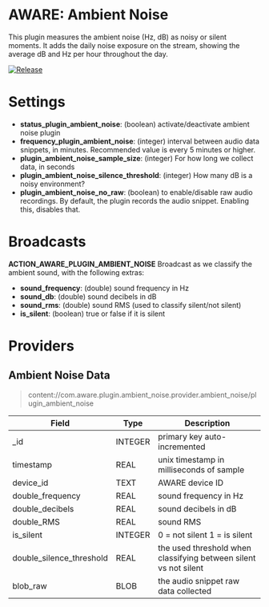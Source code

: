 AWARE: Ambient Noise
====================

This plugin measures the ambient noise (Hz, dB) as noisy or silent moments. It adds the daily noise exposure on the stream, showing the average dB and Hz per hour throughout the day.

[![Release](https://jitpack.io/v/denzilferreira/com.aware.plugin.ambient_noise.svg)](https://jitpack.io/#denzilferreira/com.aware.plugin.ambient_noise)

# Settings
- **status_plugin_ambient_noise**: (boolean) activate/deactivate ambient noise plugin
- **frequency_plugin_ambient_noise**: (integer) interval between audio data snippets, in minutes. Recommended value is every 5 minutes or higher.
- **plugin_ambient_noise_sample_size**: (integer) For how long we collect data, in seconds
- **plugin_ambient_noise_silence_threshold**: (integer) How many dB is a noisy environment?
- **plugin_ambient_noise_no_raw**: (boolean) to enable/disable raw audio recordings. By default, the plugin records the audio snippet. Enabling this, disables that.

# Broadcasts
**ACTION_AWARE_PLUGIN_AMBIENT_NOISE**
Broadcast as we classify the ambient sound, with the following extras:
- **sound_frequency**: (double) sound frequency in Hz
- **sound_db**: (double) sound decibels in dB
- **sound_rms**: (double) sound RMS (used to classify silent/not silent)
- **is_silent**: (boolean) true or false if it is silent
    
# Providers
##  Ambient Noise Data
> content://com.aware.plugin.ambient_noise.provider.ambient_noise/plugin_ambient_noise

Field | Type | Description
----- | ---- | -----------
_id | INTEGER | primary key auto-incremented
timestamp | REAL | unix timestamp in milliseconds of sample
device_id | TEXT | AWARE device ID
double_frequency | REAL | sound frequency in Hz
double_decibels	| REAL | sound decibels in dB
double_RMS | REAL |	sound RMS
is_silent |	INTEGER | 0 = not silent 1 = is silent
double_silence_threshold | REAL | the used threshold when classifying between silent vs not silent
blob_raw | BLOB | the audio snippet raw data collected
